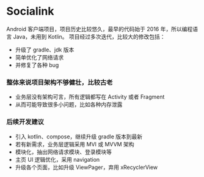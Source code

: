 # Socialink

Android 客户端项目，项目历史比较悠久，最早的代码始于 2016 年，所以编程语言 Java，未用到 Kotlin。
项目经过多次迭代，比较大的修改包括：
- 升级了 gradle、jdk 版本
- 简单优化了网络请求
- 并修复了各种 bug

### 整体来说项目架构不够健壮，比较古老
- 业务层没有架构可言，所有逻辑都写在 Activity 或者 Fragment
- 从而可能导致很多小问题，比如各种内存泄露

### 后续开发建议
- 引入 kotlin、compose，继续升级 gradle 版本到最新
- 若有新需求，业务层逻辑采用 MVI 或 MVVM 架构
- 模块化，抽出网络请求模块、登录模块等
- 主页 UI 逻辑优化，采用 navigation
- 升级各个页面，比如升级 ViewPager，弃用 xRecyclerView